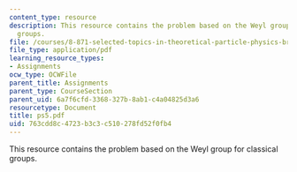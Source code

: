 ```yaml
---
content_type: resource
description: This resource contains the problem based on the Weyl group for classical
  groups.
file: /courses/8-871-selected-topics-in-theoretical-particle-physics-branes-and-gauge-theory-dynamics-fall-2004/763cdd8c4723b3c3c510278fd52f0fb4_ps5.pdf
file_type: application/pdf
learning_resource_types:
- Assignments
ocw_type: OCWFile
parent_title: Assignments
parent_type: CourseSection
parent_uid: 6a7f6cfd-3368-327b-8ab1-c4a04825d3a6
resourcetype: Document
title: ps5.pdf
uid: 763cdd8c-4723-b3c3-c510-278fd52f0fb4
---
```

This resource contains the problem based on the Weyl group for classical groups.